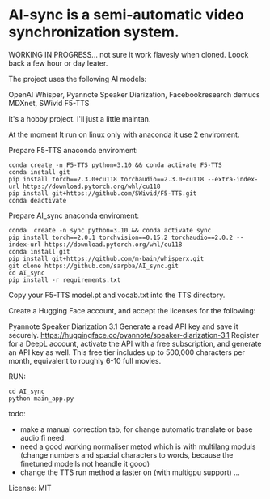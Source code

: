 # AI-sync is a semi-automatic video synchronization system.

WORKING IN PROGRESS... not sure it work flavesly when cloned. Loock back a few hour or day leater.


The project uses the following AI models:

OpenAI Whisper, 
Pyannote Speaker Diarization, 
Facebookresearch demucs MDXnet, 
SWivid F5-TTS

It's a hobby project. I'll just a little maintan.

At the moment It run on linux only with anaconda it use 2 enviroment.

Prepare F5-TTS anaconda enviroment:
```
conda create -n F5-TTS python=3.10 && conda activate F5-TTS
conda install git
pip install torch==2.3.0+cu118 torchaudio==2.3.0+cu118 --extra-index-url https://download.pytorch.org/whl/cu118
pip install git+https://github.com/SWivid/F5-TTS.git
conda deactivate
```

Prepare AI_sync anaconda enviroment:
```
conda  create -n sync python=3.10 && conda activate sync
pip install torch==2.0.1 torchvision==0.15.2 torchaudio==2.0.2 --index-url https://download.pytorch.org/whl/cu118
conda install git
pip install git+https://github.com/m-bain/whisperx.git
git clone https://github.com/sarpba/AI_sync.git
cd AI_sync
pip install -r requirements.txt
```
Copy your F5-TTS model.pt and vocab.txt into the TTS directory. 

Create a Hugging Face account, and accept the licenses for the following:

Pyannote Speaker Diarization 3.1 Generate a read API key and save it securely. https://huggingface.co/pyannote/speaker-diarization-3.1
Register for a DeepL account, activate the API with a free subscription, and generate an API key as well. This free tier includes up to 500,000 characters per month, equivalent to roughly 6-10 full movies.

RUN:
```
cd AI_sync
python main_app.py
```

todo:

- make a manual correction tab, for change automatic translate or base audio fi need.
- need a good working normaliser metod which is with multilang moduls (change numbers and spacial characters to words, because the finetuned modells not heandle it good)
- change the TTS run method a faster on (with multigpu support)
...

License: MIT